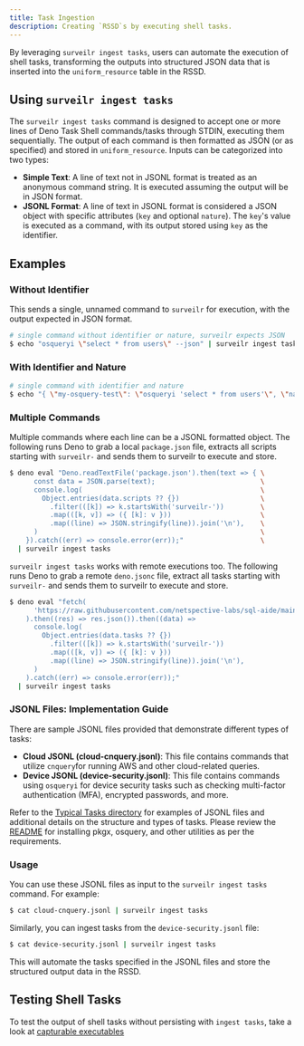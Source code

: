 ```yaml
---
title: Task Ingestion
description: Creating `RSSD`s by executing shell tasks.
---
```


By leveraging `surveilr ingest tasks`, users can automate the execution of shell
tasks, transforming the outputs into structured JSON data that is inserted into
the `uniform_resource` table in the RSSD.

## Using `surveilr ingest tasks`

The `surveilr ingest tasks` command is designed to accept one or more lines of
Deno Task Shell commands/tasks through STDIN, executing them sequentially. The
output of each command is then formatted as JSON (or as specified) and stored in
`uniform_resource`. Inputs can be categorized into two types:

- **Simple Text**: A line of text not in JSONL format is treated as an anonymous
  command string. It is executed assuming the output will be in JSON format.
- **JSONL Format**: A line of text in JSONL format is considered a JSON object
  with specific attributes (`key` and optional `nature`). The `key`'s value is
  executed as a command, with its output stored using `key` as the identifier.

## Examples

### Without Identifier

This sends a single, unnamed command to `surveilr` for execution, with the
output expected in JSON format.

```bash
# single command without identifier or nature, surveilr expects JSON
$ echo "osqueryi \"select * from users\" --json" | surveilr ingest tasks
```

### With Identifier and Nature

```bash
# single command with identifier and nature
$ echo "{ \"my-osquery-test\": \"osqueryi 'select * from users'\", \"nature\": \"txt\" }" | surveilr ingest tasks
```

### Multiple Commands

Multiple commands where each line can be a JSONL formatted object. The following
runs Deno to grab a local `package.json` file, extracts all scripts starting
with `surveilr-` and sends them to surveilr to execute and store.

```bash
$ deno eval "Deno.readTextFile('package.json').then(text => { \
      const data = JSON.parse(text);                          \
      console.log(                                            \
        Object.entries(data.scripts ?? {})                    \
          .filter(([k]) => k.startsWith('surveilr-'))         \
          .map(([k, v]) => ({ [k]: v }))                      \
          .map((line) => JSON.stringify(line)).join('\n'),    \
      )                                                       \
    }).catch((err) => console.error(err));"                   \
  | surveilr ingest tasks
```

`surveilr ingest tasks` works with remote executions too. The following runs
Deno to grab a remote `deno.jsonc` file, extract all tasks starting with
`surveilr-` and sends them to surveilr to execute and store.

```bash
$ deno eval "fetch(                                                                  \
      'https://raw.githubusercontent.com/netspective-labs/sql-aide/main/deno.jsonc', \
    ).then((res) => res.json()).then((data) =>                                       \
      console.log(                                                                   \
        Object.entries(data.tasks ?? {})                                             \
          .filter(([k]) => k.startsWith('surveilr-'))                                \
          .map(([k, v]) => ({ [k]: v }))                                             \
          .map((line) => JSON.stringify(line)).join('\n'),                           \
      )                                                                              \
    ).catch((err) => console.error(err));"                                           \
  | surveilr ingest tasks
```

### JSONL Files: Implementation Guide

There are sample JSONL files provided that demonstrate different types of tasks:

- **Cloud JSONL (cloud-cnquery.jsonl)**: This file contains commands that
  utilize `cnquery`for running AWS and other cloud-related queries.
- **Device JSONL (device-security.jsonl)**: This file contains commands using
  `osqueryi` for device security tasks such as checking multi-factor
  authentication (MFA), encrypted passwords, and more.

Refer to the
[Typical Tasks directory](https://github.com/opsfolio/resource-surveillance/tree/main/support/tasks/typical)
for examples of JSONL files and additional details on the structure and types of
tasks. Please review the
[README](https://github.com/opsfolio/resource-surveillance/blob/main/support/tasks/typical/README.md)
for installing pkgx, osquery, and other utilities as per the requirements.

### Usage

You can use these JSONL files as input to the `surveilr ingest tasks` command.
For example:

```bash
$ cat cloud-cnquery.jsonl | surveilr ingest tasks
```

Similarly, you can ingest tasks from the `device-security.jsonl` file:

```bash
$ cat device-security.jsonl | surveilr ingest tasks
```

This will automate the tasks specified in the JSONL files and store the
structured output data in the RSSD.

## Testing Shell Tasks

To test the output of shell tasks without persisting with `ingest tasks`, take a
look at
[capturable executables](/surveilr/reference/ingest/capexec#testing-shell-tasks)

